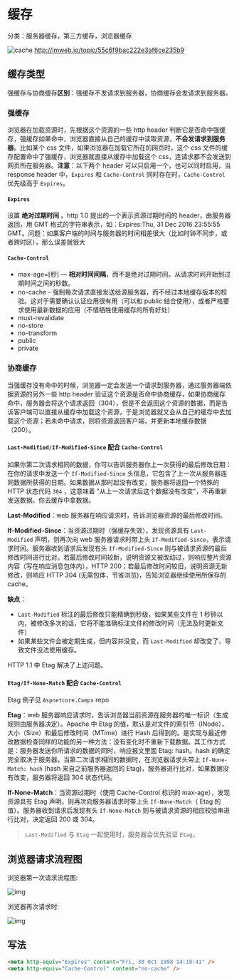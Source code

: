 # 缓存

分类：服务器缓存，第三方缓存，浏览器缓存

![cache](http://thumbsnap.com/i/bTOegvzm.png?0809) <http://imweb.io/topic/55c6f9bac222e3af6ce235b9>

## 缓存类型

强缓存与协商缓存**区别**：强缓存不发请求到服务器，协商缓存会发请求到服务器。

### 强缓存

浏览器在加载资源时，先根据这个资源的一些 http header 判断它是否命中强缓存，强缓存如果命中，浏览器直接从自己的缓存中读取资源，**不会发请求到服务器**。比如某个 css 文件，如果浏览器在加载它所在的网页时，这个 css 文件的缓存配置命中了强缓存，浏览器就直接从缓存中加载这个 css，连请求都不会发送到网页所在服务器。**注意**：以下两个 header 可以只启用一个，也可以同时启用，当 response header 中，`Expires` 和 `Cache-Control` 同时存在时，`Cache-Control` 优先级高于 `Expires`。

#### `Expires`

设置 **绝对过期时间** 。http 1.0 提出的一个表示资源过期时间的 header，由服务器返回，用 GMT 格式的字符串表示，如：Expires:Thu, 31 Dec 2016 23:55:55 GMT。问题：如果客户端的时间与服务器的时间相差很大（比如时钟不同步，或者跨时区），那么误差就很大

#### `Cache-Control`

- max-age=[秒] — **相对时间间隔**，而不是绝对过期时间。从请求时间开始到过期时间之间的秒数。
- no-cache - 强制每次请求直接发送给源服务器，而不经过本地缓存版本的校验。这对于需要确认认证应用很有用（可以和 public 结合使用），或者严格要求使用最新数据的应用（不惜牺牲使用缓存的所有好处）
- must-revalidate
- no-store
- no-transform
- public
- private

### 协商缓存

当强缓存没有命中的时候，浏览器一定会发送一个请求到服务器，通过服务器端依据资源的另外一些 http header 验证这个资源是否命中协商缓存，如果协商缓存命中，服务器会将这个请求返回（304），但是不会返回这个资源的数据，而是告诉客户端可以直接从缓存中加载这个资源，于是浏览器就又会从自己的缓存中去加载这个资源；若未命中请求，则将资源返回客户端，并更新本地缓存数据（200）。

#### `Last-Modified/If-Modified-Since` 配合 `Cache-Control`

如果你第二次请求相同的数据，你可以告诉服务器你上一次获得的最后修改日期：在你的请求中发送一个 `If-Modified-Since` 头信息，它包含了上一次从服务器连同数据所获得的日期。如果数据从那时起没有改变，服务器将返回一个特殊的 HTTP 状态代码 `304` ，这意味着 "从上一次请求后这个数据没有改变"，不再重新发送数据。你去缓存中拿数据。

**Last-Modified**：web 服务器在响应请求时，告诉浏览器资源的最后修改时间。

**If-Modified-Since**：当资源过期时（强缓存失效），发现资源具有 `Last-Modified` 声明，则再次向 web 服务器请求时带上头 `If-Modified-Since`，表示请求时间。服务器收到请求后发现有头 `If-Modified-Since` 则与被请求资源的最后修改时间进行比对。若最后修改时间较新，说明资源又被改动过，则响应整片资源内容（写在响应消息包体内），HTTP 200；若最后修改时间较旧，说明资源无新修改，则响应 HTTP 304 (无需包体，节省浏览)，告知浏览器继续使用所保存的 cache。

**缺点**：

- `Last-Modified` 标注的最后修改只能精确到秒级，如果某些文件在 1 秒钟以内，被修改多次的话，它将不能准确标注文件的修改时间（无法及时更新文件）
- 如果某些文件会被定期生成，但内容并没变，而 `Last-Modified` 却改变了，导致文件没法使用缓存。

HTTP 1.1 中 Etag 解决了上述问题。

#### `Etag/If-None-Match` 配合 `Cache-Control`

Etag 例子见 `Aspnetcore.Camps` repo

**Etag**：web 服务器响应请求时，告诉浏览器当前资源在服务器的唯一标识（生成规则由服务器决定）。Apache 中 Etag 的值，默认是对文件的索引节（INode），大小（Size）和最后修改时间（MTime）进行 Hash 后得到的。是实现与最近修改数据检查同样的功能的另一种方法：没有变化时不重新下载数据。其工作方式是：服务器发送你所请求的数据的同时，响应报文里面 Etag: hash。hash 的确定完全取决于服务器。当第二次请求相同的数据时，在浏览器请求头带上 `If-None-Match: hash` (hash 来自之前服务器返回的 Etag)，服务器进行比对，如果数据没有改变，服务器将返回 304 状态代码。

**If-None-Match**：当资源过期时（使用 Cache-Control 标识的 max-age），发现资源具有 Etag 声明，则再次向服务器请求时带上头 `If-None-Match`（ Etag 的值）。服务器收到请求后发现有头 `If-None-Match` 则与被请求资源的相应校验串进行比对，决定返回 200 或 304。

> `Last-Modified` 与 `Etag` 一起使用时，服务器会优先验证 `Etag`。

## 浏览器请求流程图

浏览器第一次请求流程图:

![img](https://segmentfault.com/img/bVCrP5)

浏览器再次请求时:

![img](https://segmentfault.com/img/bVCrP8)

## 写法

```html
<meta http-equiv="Expires" content="Fri, 30 Oct 1998 14:19:41" />
<meta http-equiv="Cache-Control" content="no-cache" />
```
